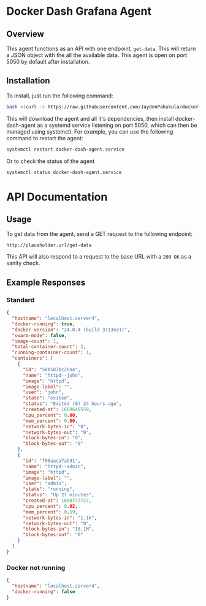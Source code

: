 # Docker Dash Grafana Agent

## Overview

This agent functions as an API with one endpoint, `get-data`. This will return a JSON object with the all the available data. This agent is open on port 5050 by default after installation.

## Installation

To install, just run the following command:
``` bash
bash <(curl -s https://raw.githubusercontent.com/JaydenPahukula/docker-dash-grafana-plugin/main/agent/scripts/install.sh)
```
This will download the agent and all it's dependencies, then install docker-dash-agent as a systemd service listening on port 5050, which can then be managed using systemctl. For example, you can use the following command to restart the agent:
``` bash
systemctl restart docker-dash-agent.service
```
Or to check the status of the agent
``` bash
systemctl status docker-dash-agent.service
```

# API Documentation

## Usage

To get data from the agent, send a GET request to the following endpoint:
```
http://placeholder.url/get-data
```

This API will also respond to a request to the base URL with a `200 OK` as a sanity check.

## Example Responses

### Standard
``` JSON
{
  "hostname": "localhost.server4",
  "docker-running": true,
  "docker-version": "24.0.4 (build 3713ee1)",
  "swarm-mode": false,
  "image-count": 1,
  "total-container-count": 2,
  "running-container-count": 1,
  "containers": [
    {
      "id": "58b587bc20a4",
      "name": "httpd--john",
      "image": "httpd",
      "image-label": "",
      "user": "john",
      "state": "exited",
      "status": "Exited (0) 24 hours ago",
      "created-at": 1689640559,
      "cpu_percent": 0.00,
      "mem_percent": 0.00,
      "network-bytes-in": "0",
      "network-bytes-out": "0",
      "block-bytes-in": "0",
      "block-bytes-out": "0"
    },
    {
      "id": "f08aaca7ab91",
      "name": "httpd--admin",
      "image": "httpd",
      "image-label": "",
      "user": "admin",
      "state": "running",
      "status": "Up 27 minutes",
      "created-at": 1688777727,
      "cpu_percent": 0.02,
      "mem_percent": 0.19,
      "network-bytes-in": "1.1k",
      "network-bytes-out": "0",
      "block-bytes-in": "16.1M",
      "block-bytes-out": "0"
    }
  ]
}
```

### Docker not running
``` JSON
{
  "hostname": "localhost.server4",
  "docker-running": false
}
```